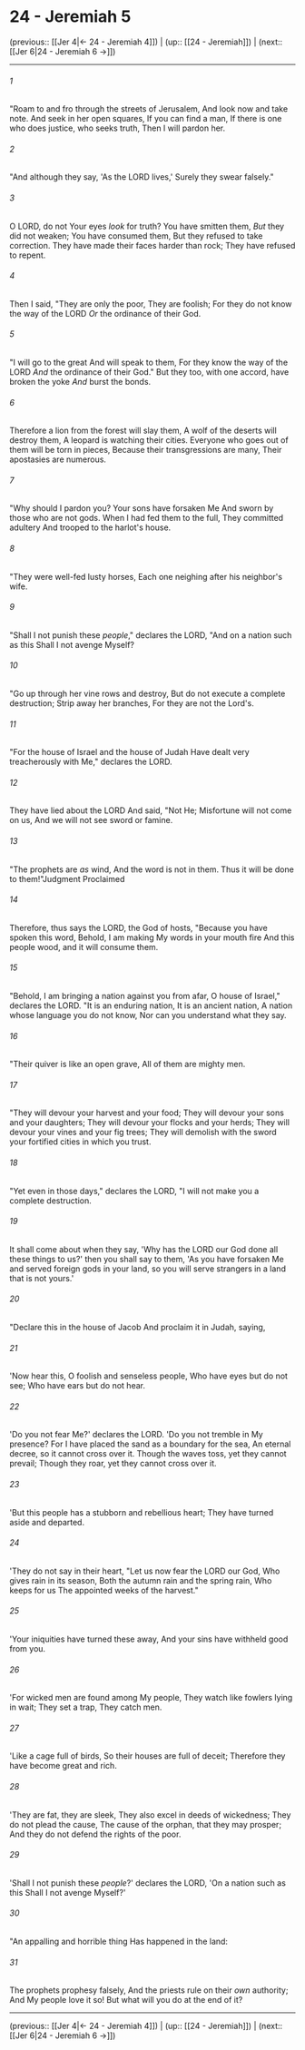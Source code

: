 # 24 - Jeremiah 5

(previous:: [[Jer 4|← 24 - Jeremiah 4]]) | (up:: [[24 - Jeremiah]]) | (next:: [[Jer 6|24 - Jeremiah 6 →]])

***


###### 1 
"Roam to and fro through the streets of Jerusalem, And look now and take note. And seek in her open squares, If you can find a man, If there is one who does justice, who seeks truth, Then I will pardon her. 

###### 2 
"And although they say, 'As the LORD lives,' Surely they swear falsely." 

###### 3 
O LORD, do not Your eyes _look_ for truth? You have smitten them, _But_ they did not weaken; You have consumed them, But they refused to take correction. They have made their faces harder than rock; They have refused to repent. 

###### 4 
Then I said, "They are only the poor, They are foolish; For they do not know the way of the LORD _Or_ the ordinance of their God. 

###### 5 
"I will go to the great And will speak to them, For they know the way of the LORD _And_ the ordinance of their God." But they too, with one accord, have broken the yoke _And_ burst the bonds. 

###### 6 
Therefore a lion from the forest will slay them, A wolf of the deserts will destroy them, A leopard is watching their cities. Everyone who goes out of them will be torn in pieces, Because their transgressions are many, Their apostasies are numerous. 

###### 7 
"Why should I pardon you? Your sons have forsaken Me And sworn by those who are not gods. When I had fed them to the full, They committed adultery And trooped to the harlot's house. 

###### 8 
"They were well-fed lusty horses, Each one neighing after his neighbor's wife. 

###### 9 
"Shall I not punish these _people_," declares the LORD, "And on a nation such as this Shall I not avenge Myself? 

###### 10 
"Go up through her vine rows and destroy, But do not execute a complete destruction; Strip away her branches, For they are not the Lord's. 

###### 11 
"For the house of Israel and the house of Judah Have dealt very treacherously with Me," declares the LORD. 

###### 12 
They have lied about the LORD And said, "Not He; Misfortune will not come on us, And we will not see sword or famine. 

###### 13 
"The prophets are _as_ wind, And the word is not in them. Thus it will be done to them!"Judgment Proclaimed 

###### 14 
Therefore, thus says the LORD, the God of hosts, "Because you have spoken this word, Behold, I am making My words in your mouth fire And this people wood, and it will consume them. 

###### 15 
"Behold, I am bringing a nation against you from afar, O house of Israel," declares the LORD. "It is an enduring nation, It is an ancient nation, A nation whose language you do not know, Nor can you understand what they say. 

###### 16 
"Their quiver is like an open grave, All of them are mighty men. 

###### 17 
"They will devour your harvest and your food; They will devour your sons and your daughters; They will devour your flocks and your herds; They will devour your vines and your fig trees; They will demolish with the sword your fortified cities in which you trust. 

###### 18 
"Yet even in those days," declares the LORD, "I will not make you a complete destruction. 

###### 19 
It shall come about when they say, 'Why has the LORD our God done all these things to us?' then you shall say to them, 'As you have forsaken Me and served foreign gods in your land, so you will serve strangers in a land that is not yours.' 

###### 20 
"Declare this in the house of Jacob And proclaim it in Judah, saying, 

###### 21 
'Now hear this, O foolish and senseless people, Who have eyes but do not see; Who have ears but do not hear. 

###### 22 
'Do you not fear Me?' declares the LORD. 'Do you not tremble in My presence? For I have placed the sand as a boundary for the sea, An eternal decree, so it cannot cross over it. Though the waves toss, yet they cannot prevail; Though they roar, yet they cannot cross over it. 

###### 23 
'But this people has a stubborn and rebellious heart; They have turned aside and departed. 

###### 24 
'They do not say in their heart, "Let us now fear the LORD our God, Who gives rain in its season, Both the autumn rain and the spring rain, Who keeps for us The appointed weeks of the harvest." 

###### 25 
'Your iniquities have turned these away, And your sins have withheld good from you. 

###### 26 
'For wicked men are found among My people, They watch like fowlers lying in wait; They set a trap, They catch men. 

###### 27 
'Like a cage full of birds, So their houses are full of deceit; Therefore they have become great and rich. 

###### 28 
'They are fat, they are sleek, They also excel in deeds of wickedness; They do not plead the cause, The cause of the orphan, that they may prosper; And they do not defend the rights of the poor. 

###### 29 
'Shall I not punish these _people_?' declares the LORD, 'On a nation such as this Shall I not avenge Myself?' 

###### 30 
"An appalling and horrible thing Has happened in the land: 

###### 31 
The prophets prophesy falsely, And the priests rule on their _own_ authority; And My people love it so! But what will you do at the end of it?

***

(previous:: [[Jer 4|← 24 - Jeremiah 4]]) | (up:: [[24 - Jeremiah]]) | (next:: [[Jer 6|24 - Jeremiah 6 →]])
